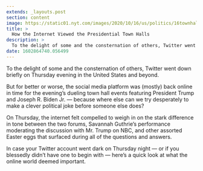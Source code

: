 ```yaml
--- 
extends: _layouts.post 
section: content 
image: https://static01.nyt.com/images/2020/10/16/us/politics/16townhall-internet/16townhall-internet-facebookJumbo.jpg 
title: > 
  How the Internet Viewed the Presidential Town Halls 
description: > 
  To the delight of some and the consternation of others, Twitter went down briefly on Thursday evening in the United States and beyond.But for better or worse, the social media platform was (mostly) back online in time for the evening’s dueling town hall events featuring President Trump and Joseph R. Biden Jr. — because where else can we try desperately to make a clever political joke before someone else does?On Thursday, the internet felt compelled to weigh in on the stark difference in tone between the two forums, Savannah Guthrie’s performance moderating the discussion with Mr. Trump on NBC, and other assorted Easter eggs that surfaced during all of the questions and answers.In case your Twitter account went dark on Thursday night — or if you blessedly didn’t have one to begin with — here’s a quick look at what the online world deemed important. 
date: 1602864740.056499 
--- 
```

To the delight of some and the consternation of others, Twitter went down briefly on Thursday evening in the United States and beyond.

But for better or worse, the social media platform was (mostly) back online in time for the evening’s dueling town hall events featuring President Trump and Joseph R. Biden Jr. — because where else can we try desperately to make a clever political joke before someone else does?

On Thursday, the internet felt compelled to weigh in on the stark difference in tone between the two forums, Savannah Guthrie’s performance moderating the discussion with Mr. Trump on NBC, and other assorted Easter eggs that surfaced during all of the questions and answers.

In case your Twitter account went dark on Thursday night — or if you blessedly didn’t have one to begin with — here’s a quick look at what the online world deemed important.